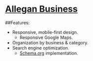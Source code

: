 [Allegan Business](http://alleganbusiness.org)
==========

##Features:
* Responsive, mobile-first design.
  * Responsive Google Maps.
* Organization by business & category.
* Search engine optimization.
  * [Schema.org](http://schema.org) implementation.